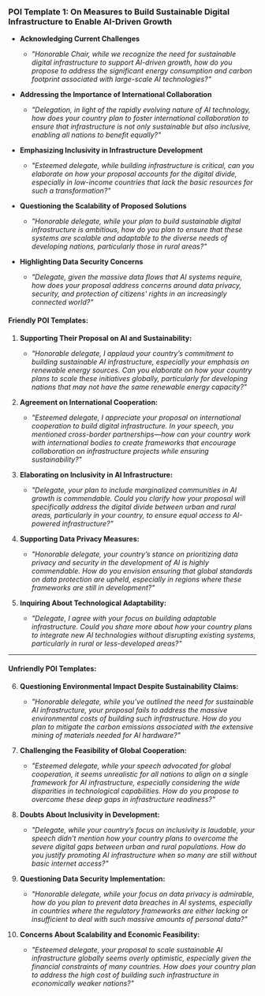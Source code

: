 ### **POI Template 1: On Measures to Build Sustainable Digital Infrastructure to Enable AI-Driven Growth**


- **Acknowledging Current Challenges**
    
    - _"Honorable Chair, while we recognize the need for sustainable digital infrastructure to support AI-driven growth, how do you propose to address the significant energy consumption and carbon footprint associated with large-scale AI technologies?"_
    
- **Addressing the Importance of International Collaboration**
    
    - _"Delegation, in light of the rapidly evolving nature of AI technology, how does your country plan to foster international collaboration to ensure that infrastructure is not only sustainable but also inclusive, enabling all nations to benefit equally?"_
    
- **Emphasizing Inclusivity in Infrastructure Development**
    
    - _"Esteemed delegate, while building infrastructure is critical, can you elaborate on how your proposal accounts for the digital divide, especially in low-income countries that lack the basic resources for such a transformation?"_
    
- **Questioning the Scalability of Proposed Solutions**
    
    - _"Honorable delegate, while your plan to build sustainable digital infrastructure is ambitious, how do you plan to ensure that these systems are scalable and adaptable to the diverse needs of developing nations, particularly those in rural areas?"_
    
- **Highlighting Data Security Concerns**
    
    - _"Delegate, given the massive data flows that AI systems require, how does your proposal address concerns around data privacy, security, and protection of citizens' rights in an increasingly connected world?"_
    

#### **Friendly POI Templates:**

1. **Supporting Their Proposal on AI and Sustainability:**
    
    - _"Honorable delegate, I applaud your country’s commitment to building sustainable AI infrastructure, especially your emphasis on renewable energy sources. Can you elaborate on how your country plans to scale these initiatives globally, particularly for developing nations that may not have the same renewable energy capacity?"_
    
2. **Agreement on International Cooperation:**
    
    - _"Esteemed delegate, I appreciate your proposal on international cooperation to build digital infrastructure. In your speech, you mentioned cross-border partnerships—how can your country work with international bodies to create frameworks that encourage collaboration on infrastructure projects while ensuring sustainability?"_
    
3. **Elaborating on Inclusivity in AI Infrastructure:**
    
    - _"Delegate, your plan to include marginalized communities in AI growth is commendable. Could you clarify how your proposal will specifically address the digital divide between urban and rural areas, particularly in your country, to ensure equal access to AI-powered infrastructure?"_
    
4. **Supporting Data Privacy Measures:**
    
    - _"Honorable delegate, your country’s stance on prioritizing data privacy and security in the development of AI is highly commendable. How do you envision ensuring that global standards on data protection are upheld, especially in regions where these frameworks are still in development?"_
    
5. **Inquiring About Technological Adaptability:**
    
    - _"Delegate, I agree with your focus on building adaptable infrastructure. Could you share more about how your country plans to integrate new AI technologies without disrupting existing systems, particularly in rural or less-developed areas?"_
    

---

#### **Unfriendly POI Templates:**

6. **Questioning Environmental Impact Despite Sustainability Claims:**
    
    - _"Honorable delegate, while you’ve outlined the need for sustainable AI infrastructure, your proposal fails to address the massive environmental costs of building such infrastructure. How do you plan to mitigate the carbon emissions associated with the extensive mining of materials needed for AI hardware?"_
    
7. **Challenging the Feasibility of Global Cooperation:**
    
    - _"Esteemed delegate, while your speech advocated for global cooperation, it seems unrealistic for all nations to align on a single framework for AI infrastructure, especially considering the wide disparities in technological capabilities. How do you propose to overcome these deep gaps in infrastructure readiness?"_
    
8. **Doubts About Inclusivity in Development:**
    
    - _"Delegate, while your country’s focus on inclusivity is laudable, your speech didn’t mention how your country plans to overcome the severe digital gaps between urban and rural populations. How do you justify promoting AI infrastructure when so many are still without basic internet access?"_
    
9. **Questioning Data Security Implementation:**
    
    - _"Honorable delegate, while your focus on data privacy is admirable, how do you plan to prevent data breaches in AI systems, especially in countries where the regulatory frameworks are either lacking or insufficient to deal with such massive amounts of personal data?"_
    
10. **Concerns About Scalability and Economic Feasibility:**
    
    - _"Esteemed delegate, your proposal to scale sustainable AI infrastructure globally seems overly optimistic, especially given the financial constraints of many countries. How does your country plan to address the high cost of building such infrastructure in economically weaker nations?"_
    
